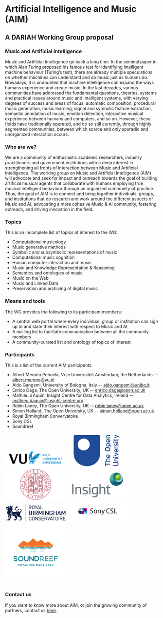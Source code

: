 # Artificial Intelligence and Music (AIM)

## A DARIAH Working Group proposal

### Music and Artificial Intelligence

Music and Artificial Intelligence go back a long time. In the seminal paper in which Alan Turing proposed his famous test for identifying intelligent machine behaviour (Turing’s test), there are already multiple speculations on whether machines can understand and do music just as humans do. Nowadays, it is undoubted that machine intelligence can expand the ways humans experience and create music. In the last decades, various communities have addressed the fundamental questions, theories, systems and practical issues around music and intelligent systems, with varying degrees of success and areas of focus: automatic composition, procedural music generation, music learning, signal and symbolic feature extraction, semantic annotation of music, emotion detection, interactive musical experience between humans and computers, and so on. However, these fields have traditionally operated, and do so still currently, through highly segmented communities, between which scarce and only sporadic and unorganized interaction occurs.

### Who are we?

We are a community of enthusiastic academic researchers, industry practitioners and government institutions with a deep interest in strengthening all fronts of interaction between Music and Artificial Intelligence. The working group on Music and Artificial Intelligence (AIM) will advocate and seek for impact and outreach towards the goal of building artificial musical agents that collaborate with humans employing true musical intelligent behaviour through an organized community of practice. Thus, the goal of AIM is to connect and bring together individuals, groups, and institutions that do research and work around the different aspects of Music and AI, advocating a more cohesive Music & AI community, fostering outreach, and driving innovation in the field.

### Topics

This is an incomplete list of topics of interest to the WG:
- Computational musicology
- Music generative methods
- Symbolic and subsymbolic representations of music
- Computational music cognition
- Human computer interaction and music
- Music and Knowledge Representation & Reasoning
- Semantics and ontologies of music
- Music on the Web
- Music and Linked Data
- Preservation and archiving of digital music

### Means and tools

The WG provides the following to its participant members:
- A central web portal where every individual, group or institution can sign up to and state their interest with respect to Music and AI
- A mailing list to facilitate communication between all the community members
- A community-curated list and ontology of topics of interest

### Participants

This is a list of the current AIM participants:

- Albert Meroño Peñuela, Vrije Universiteit Amsterdam, the Netherlands -- [albert.merono@vu.nl](mailto:albert.merono@vu.nl)
- Aldo Gangemi, University of Bologna, Italy -- [aldo.gangemi@unibo.it](mailto:aldo.gangemi@unibo.it)
- Enrico Daga, The Open University, UK -- [enrico.daga@open.ac.uk](mailto:enrico.daga@open.ac.uk)
- Mathieu d’Aquin, Insight Centre for Data Analytics, Ireland -- [mathieu.daquin@insight-centre.org](mailto:mathieu.daquin@insight-centre.org)
- Robin Laney, The Open University, UK -- [robin.laney@open.ac.uk](mailto:robin.laney@open.ac.uk)
- Simon Holland, The Open University, UK -- [simon.holland@open.ac.uk](mailto:simon.holland@open.ac.uk)
- Royal Birmingham Convervatoire
- Sony CSL
- Soundreef


<img src="img/vu.png" alt="Vrije Universiteit Amsterdam" style="width: 200px" />
<img src="img/ou.jpeg" alt="The Open University" style="width: 200px" />
<img src="img/unibo.png" alt="University of Bologna" style="width: 200px" />
<img src="img/insight.jpg" alt="Insight Centre for Data Analytics" style="width: 200px" />
<img src="img/birmingham.jpg" alt="Royal Birmingham Conservatoire" style="width: 200px" />
<img src="img/sony.jpg" alt="Sony CSL" style="width: 200px" />
<img src="img/soundreef.png" alt="Soundreef" style="width: 200px" />


### Contact us

If you want to know more about AIM, or join the growing community of partners, contact us [here](mailto:albert.merono@vu.nl).
